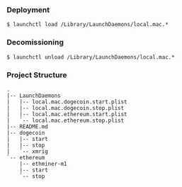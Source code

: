 ### Deployment
```
$ launchctl load /Library/LaunchDaemons/local.mac.*
```

### Decomissioning
```
$ launchctl unload /Library/LaunchDaemons/local.mac.*

```

### Project Structure
```
.
|-- LaunchDaemons
|   |-- local.mac.dogecoin.start.plist
|   |-- local.mac.dogecoin.stop.plist
|   |-- local.mac.ethereum.start.plist
|   `-- local.mac.ethereum.stop.plist
|-- README.md
|-- dogecoin
|   |-- start
|   |-- stop
|   `-- xmrig
`-- ethereum
    |-- ethminer-m1
    |-- start
    `-- stop
```
